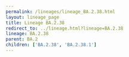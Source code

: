 ```yaml
---
permalink: /lineages/lineage_BA.2.38.html
layout: lineage_page
title: Lineage BA.2.38
redirect_to: ../lineage.html?lineage=BA.2.38
lineage: BA.2.38
parent: BA.2
children: ['BA.2.38', 'BA.2.38.1']
---
```

